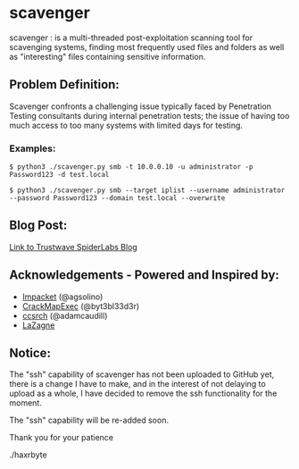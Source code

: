 # scavenger
scavenger :  is a multi-threaded post-exploitation scanning tool for scavenging systems, finding most frequently used files and folders as well as "interesting" files containing sensitive information. 

## Problem Definition:
Scavenger confronts a challenging issue typically faced by Penetration Testing consultants during internal penetration tests; the issue of having too much access to too many systems with limited days for testing.

### Examples:

```
$ python3 ./scavenger.py smb -t 10.0.0.10 -u administrator -p Password123 -d test.local
```

```
$ python3 ./scavenger.py smb --target iplist --username administrator --password Password123 --domain test.local --overwrite
```

## Blog Post:

[Link to Trustwave SpiderLabs Blog](https://www.trustwave.com/en-us/resources/blogs/spiderlabs-blog/scavenger-post-exploitation-tool-for-collecting-vital-data/)

## Acknowledgements - Powered and Inspired by:

* [Impacket](https://github.com/CoreSecurity/impacket) (@agsolino)
* [CrackMapExec](https://github.com/byt3bl33d3r/CrackMapExec) (@byt3bl33d3r)
* [ccsrch](https://github.com/adamcaudill/ccsrch) (@adamcaudill)
* [LaZagne](https://github.com/AlessandroZ/LaZagne)

## Notice:

The "ssh" capability of scavenger has not been uploaded to GitHub yet, there is a change I have to make, and in the interest of not delaying to upload as a whole, I have decided to remove the ssh functionality for the moment. 

The "ssh" capability will be re-added soon.

Thank you for your patience

./haxrbyte
